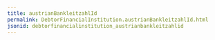 ```yaml
---
title: austrianBankleitzahlId
permalink: DebtorFinancialInstitution.austrianBankleitzahlId.html
jsonid: debtorfinancialinstitution_austrianbankleitzahlid
---
```

